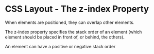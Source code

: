 # CSS Layout - The z-index Property


When elements are positioned, they can overlap other elements.


The z-index property specifies the stack order of an element (which element should be placed in front of, or behind, the others).


An element can have a positive or negative stack order